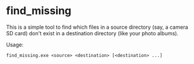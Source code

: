 # find_missing

This is a simple tool to find which files in a source directory (say, a camera
SD card) don't exist in a destination directory (like your photo albums).

Usage:
```
find_missing.exe <source> <destination> [<destination> ...]
```

